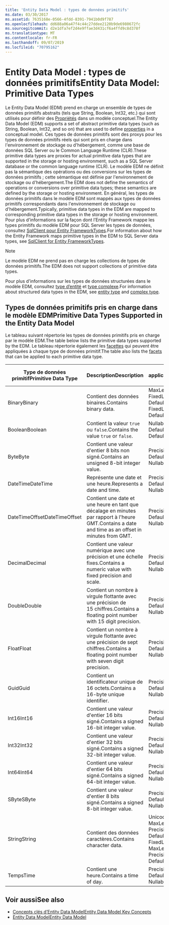 ```yaml
---
title: 'Entity Data Model : types de données primitifs'
ms.date: 03/30/2017
ms.assetid: 7635168e-0566-4fdd-8391-7941b0d9f787
ms.openlocfilehash: dd688a06a47f4c44c27ddee2120b9de6980672fc
ms.sourcegitcommit: d2e1dfa7ef2d4e9ffae3d431cf6a4ffd9c8d378f
ms.translationtype: MT
ms.contentlocale: fr-FR
ms.lasthandoff: 09/07/2019
ms.locfileid: "70795162"
---
```

# <a name="entity-data-model-primitive-data-types"></a><span data-ttu-id="ebf75-102">Entity Data Model : types de données primitifs</span><span class="sxs-lookup"><span data-stu-id="ebf75-102">Entity Data Model: Primitive Data Types</span></span>
<span data-ttu-id="ebf75-103">Le Entity Data Model (EDM) prend en charge un ensemble de types de données primitifs abstraits (tels que String, Boolean, Int32, etc.) qui sont utilisés pour définir des [Propriétés](property.md) dans un modèle conceptuel.</span><span class="sxs-lookup"><span data-stu-id="ebf75-103">The Entity Data Model (EDM) supports a set of abstract primitive data types (such as String, Boolean, Int32, and so on) that are used to define [properties](property.md) in a conceptual model.</span></span> <span data-ttu-id="ebf75-104">Ces types de données primitifs sont des proxys pour les types de données primitifs réels qui sont pris en charge dans l'environnement de stockage ou d'hébergement, comme une base de données SQL Server ou le Common Language Runtime (CLR).</span><span class="sxs-lookup"><span data-stu-id="ebf75-104">These primitive data types are proxies for actual primitive data types that are supported in the storage or hosting environment, such as a SQL Server database or the common language runtime (CLR).</span></span> <span data-ttu-id="ebf75-105">Le modèle EDM ne définit pas la sémantique des opérations ou des conversions sur les types de données primitifs ; cette sémantique est définie par l'environnement de stockage ou d'hébergement.</span><span class="sxs-lookup"><span data-stu-id="ebf75-105">The EDM does not define the semantics of operations or conversions over primitive data types; these semantics are defined by the storage or hosting environment.</span></span> <span data-ttu-id="ebf75-106">En général, les types de données primitifs dans le modèle EDM sont mappés aux types de données primitifs correspondants dans l'environnement de stockage ou d'hébergement.</span><span class="sxs-lookup"><span data-stu-id="ebf75-106">Typically, primitive data types in the EDM are mapped to corresponding primitive data types in the storage or hosting environment.</span></span> <span data-ttu-id="ebf75-107">Pour plus d’informations sur la façon dont l’Entity Framework mappe les types primitifs du modèle EDM pour SQL Server les types de données, consultez [SqlClient pour Entity FrameworkTypes](./ef/sqlclient-for-ef-types.md).</span><span class="sxs-lookup"><span data-stu-id="ebf75-107">For information about how the Entity Framework maps primitive types in the EDM to SQL Server data types, see [SqlClient for Entity FrameworkTypes](./ef/sqlclient-for-ef-types.md).</span></span>  
  
> [!NOTE]
> <span data-ttu-id="ebf75-108">Le modèle EDM ne prend pas en charge les collections de types de données primitifs.</span><span class="sxs-lookup"><span data-stu-id="ebf75-108">The EDM does not support collections of primitive data types.</span></span>  
  
 <span data-ttu-id="ebf75-109">Pour plus d’informations sur les types de données structurées dans le modèle EDM, consultez [type d’entité](entity-type.md) et [type complexe](complex-type.md).</span><span class="sxs-lookup"><span data-stu-id="ebf75-109">For information about structured data types in the EDM, see [entity type](entity-type.md) and [complex type](complex-type.md).</span></span>  
  
## <a name="primitive-data-types-supported-in-the-entity-data-model"></a><span data-ttu-id="ebf75-110">Types de données primitifs pris en charge dans le modèle EDM</span><span class="sxs-lookup"><span data-stu-id="ebf75-110">Primitive Data Types Supported in the Entity Data Model</span></span>  
 <span data-ttu-id="ebf75-111">Le tableau suivant répertorie les types de données primitifs pris en charge par le modèle EDM.</span><span class="sxs-lookup"><span data-stu-id="ebf75-111">The table below lists the primitive data types supported by the EDM.</span></span> <span data-ttu-id="ebf75-112">Le tableau répertorie également les [facettes](facet.md) qui peuvent être appliquées à chaque type de données primitif.</span><span class="sxs-lookup"><span data-stu-id="ebf75-112">The table also lists the [facets](facet.md) that can be applied to each primitive data type.</span></span>  
  
|<span data-ttu-id="ebf75-113">Type de données primitif</span><span class="sxs-lookup"><span data-stu-id="ebf75-113">Primitive Data Type</span></span>|<span data-ttu-id="ebf75-114">Description</span><span class="sxs-lookup"><span data-stu-id="ebf75-114">Description</span></span>|<span data-ttu-id="ebf75-115">Facettes applicables</span><span class="sxs-lookup"><span data-stu-id="ebf75-115">Applicable Facets</span></span>|  
|-------------------------|-----------------|-----------------------|  
|<span data-ttu-id="ebf75-116">Binary</span><span class="sxs-lookup"><span data-stu-id="ebf75-116">Binary</span></span>|<span data-ttu-id="ebf75-117">Contient des données binaires.</span><span class="sxs-lookup"><span data-stu-id="ebf75-117">Contains binary data.</span></span>|<span data-ttu-id="ebf75-118">MaxLength, FixedLength, Nullable, Default</span><span class="sxs-lookup"><span data-stu-id="ebf75-118">MaxLength, FixedLength, Nullable, Default</span></span>|  
|<span data-ttu-id="ebf75-119">Boolean</span><span class="sxs-lookup"><span data-stu-id="ebf75-119">Boolean</span></span>|<span data-ttu-id="ebf75-120">Contient la valeur `true` ou `false`.</span><span class="sxs-lookup"><span data-stu-id="ebf75-120">Contains the value `true` or `false`.</span></span>|<span data-ttu-id="ebf75-121">Nullable, Default</span><span class="sxs-lookup"><span data-stu-id="ebf75-121">Nullable, Default</span></span>|  
|<span data-ttu-id="ebf75-122">Byte</span><span class="sxs-lookup"><span data-stu-id="ebf75-122">Byte</span></span>|<span data-ttu-id="ebf75-123">Contient une valeur d'entier 8 bits non signé.</span><span class="sxs-lookup"><span data-stu-id="ebf75-123">Contains an unsigned 8-bit integer value.</span></span>|<span data-ttu-id="ebf75-124">Precision, Nullable, Default</span><span class="sxs-lookup"><span data-stu-id="ebf75-124">Precision, Nullable, Default</span></span>|  
|<span data-ttu-id="ebf75-125">DateTime</span><span class="sxs-lookup"><span data-stu-id="ebf75-125">DateTime</span></span>|<span data-ttu-id="ebf75-126">Représente une date et une heure.</span><span class="sxs-lookup"><span data-stu-id="ebf75-126">Represents a date and time.</span></span>|<span data-ttu-id="ebf75-127">Precision, Nullable, Default</span><span class="sxs-lookup"><span data-stu-id="ebf75-127">Precision, Nullable, Default</span></span>|  
|<span data-ttu-id="ebf75-128">DateTimeOffset</span><span class="sxs-lookup"><span data-stu-id="ebf75-128">DateTimeOffset</span></span>|<span data-ttu-id="ebf75-129">Contient une date et une heure en tant que décalage en minutes par rapport à l'heure GMT.</span><span class="sxs-lookup"><span data-stu-id="ebf75-129">Contains a date and time as an offset in minutes from GMT.</span></span>|<span data-ttu-id="ebf75-130">Precision, Nullable, Default</span><span class="sxs-lookup"><span data-stu-id="ebf75-130">Precision, Nullable, Default</span></span>|  
|<span data-ttu-id="ebf75-131">Decimal</span><span class="sxs-lookup"><span data-stu-id="ebf75-131">Decimal</span></span>|<span data-ttu-id="ebf75-132">Contient une valeur numérique avec une précision et une échelle fixes.</span><span class="sxs-lookup"><span data-stu-id="ebf75-132">Contains a numeric value with fixed precision and scale.</span></span>|<span data-ttu-id="ebf75-133">Precision, Nullable, Default</span><span class="sxs-lookup"><span data-stu-id="ebf75-133">Precision, Nullable, Default</span></span>|  
|<span data-ttu-id="ebf75-134">Double</span><span class="sxs-lookup"><span data-stu-id="ebf75-134">Double</span></span>|<span data-ttu-id="ebf75-135">Contient un nombre à virgule flottante avec une précision de 15 chiffres.</span><span class="sxs-lookup"><span data-stu-id="ebf75-135">Contains a floating point number with 15 digit precision.</span></span>|<span data-ttu-id="ebf75-136">Precision, Nullable, Default</span><span class="sxs-lookup"><span data-stu-id="ebf75-136">Precision, Nullable, Default</span></span>|  
|<span data-ttu-id="ebf75-137">Float</span><span class="sxs-lookup"><span data-stu-id="ebf75-137">Float</span></span>|<span data-ttu-id="ebf75-138">Contient un nombre à virgule flottante avec une précision de sept chiffres.</span><span class="sxs-lookup"><span data-stu-id="ebf75-138">Contains a floating point number with seven digit precision.</span></span>|<span data-ttu-id="ebf75-139">Precision, Nullable, Default</span><span class="sxs-lookup"><span data-stu-id="ebf75-139">Precision, Nullable, Default</span></span>|  
|<span data-ttu-id="ebf75-140">Guid</span><span class="sxs-lookup"><span data-stu-id="ebf75-140">Guid</span></span>|<span data-ttu-id="ebf75-141">Contient un identificateur unique de 16 octets.</span><span class="sxs-lookup"><span data-stu-id="ebf75-141">Contains a 16-byte unique identifier.</span></span>|<span data-ttu-id="ebf75-142">Precision, Nullable, Default</span><span class="sxs-lookup"><span data-stu-id="ebf75-142">Precision, Nullable, Default</span></span>|  
|<span data-ttu-id="ebf75-143">Int16</span><span class="sxs-lookup"><span data-stu-id="ebf75-143">Int16</span></span>|<span data-ttu-id="ebf75-144">Contient une valeur d'entier 16 bits signé.</span><span class="sxs-lookup"><span data-stu-id="ebf75-144">Contains a signed 16-bit integer value.</span></span>|<span data-ttu-id="ebf75-145">Precision, Nullable, Default</span><span class="sxs-lookup"><span data-stu-id="ebf75-145">Precision, Nullable, Default</span></span>|  
|<span data-ttu-id="ebf75-146">Int32</span><span class="sxs-lookup"><span data-stu-id="ebf75-146">Int32</span></span>|<span data-ttu-id="ebf75-147">Contient une valeur d'entier 32 bits signé.</span><span class="sxs-lookup"><span data-stu-id="ebf75-147">Contains a signed 32-bit integer value.</span></span>|<span data-ttu-id="ebf75-148">Precision, Nullable, Default</span><span class="sxs-lookup"><span data-stu-id="ebf75-148">Precision, Nullable, Default</span></span>|  
|<span data-ttu-id="ebf75-149">Int64</span><span class="sxs-lookup"><span data-stu-id="ebf75-149">Int64</span></span>|<span data-ttu-id="ebf75-150">Contient une valeur d'entier 64 bits signé.</span><span class="sxs-lookup"><span data-stu-id="ebf75-150">Contains a signed 64-bit integer value.</span></span>|<span data-ttu-id="ebf75-151">Precision, Nullable, Default</span><span class="sxs-lookup"><span data-stu-id="ebf75-151">Precision, Nullable, Default</span></span>|  
|<span data-ttu-id="ebf75-152">SByte</span><span class="sxs-lookup"><span data-stu-id="ebf75-152">SByte</span></span>|<span data-ttu-id="ebf75-153">Contient une valeur d'entier 8 bits signé.</span><span class="sxs-lookup"><span data-stu-id="ebf75-153">Contains a signed 8-bit integer value.</span></span>|<span data-ttu-id="ebf75-154">Precision, Nullable, Default</span><span class="sxs-lookup"><span data-stu-id="ebf75-154">Precision, Nullable, Default</span></span>|  
|<span data-ttu-id="ebf75-155">String</span><span class="sxs-lookup"><span data-stu-id="ebf75-155">String</span></span>|<span data-ttu-id="ebf75-156">Contient des données caractères.</span><span class="sxs-lookup"><span data-stu-id="ebf75-156">Contains character data.</span></span>|<span data-ttu-id="ebf75-157">Unicode, FixedLength, MaxLength, Collation, Precision, Nullable, Default</span><span class="sxs-lookup"><span data-stu-id="ebf75-157">Unicode, FixedLength, MaxLength, Collation, Precision, Nullable, Default</span></span>|  
|<span data-ttu-id="ebf75-158">Temps</span><span class="sxs-lookup"><span data-stu-id="ebf75-158">Time</span></span>|<span data-ttu-id="ebf75-159">Contient une heure.</span><span class="sxs-lookup"><span data-stu-id="ebf75-159">Contains a time of day.</span></span>|<span data-ttu-id="ebf75-160">Precision, Nullable, Default</span><span class="sxs-lookup"><span data-stu-id="ebf75-160">Precision, Nullable, Default</span></span>|  
  
## <a name="see-also"></a><span data-ttu-id="ebf75-161">Voir aussi</span><span class="sxs-lookup"><span data-stu-id="ebf75-161">See also</span></span>

- [<span data-ttu-id="ebf75-162">Concepts clés d’Entity Data Model</span><span class="sxs-lookup"><span data-stu-id="ebf75-162">Entity Data Model Key Concepts</span></span>](entity-data-model-key-concepts.md)
- [<span data-ttu-id="ebf75-163">Entity Data Model</span><span class="sxs-lookup"><span data-stu-id="ebf75-163">Entity Data Model</span></span>](entity-data-model.md)
